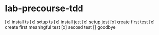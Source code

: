 # lab-precourse-tdd

[x] install ts
[x] setup ts
[x] install jest
[x] setup jest
[x] create first test
[x] create first meaningful test
[x] second test
[] goodbye
